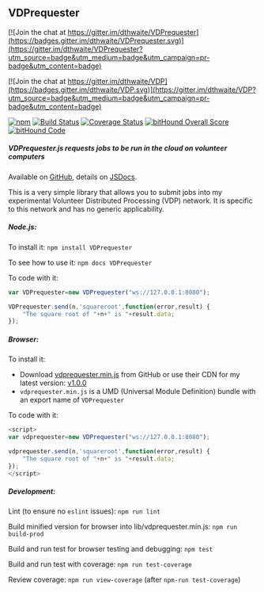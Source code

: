 ## VDPrequester

[![Join the chat at https://gitter.im/dthwaite/VDPrequester](https://badges.gitter.im/dthwaite/VDPrequester.svg)](https://gitter.im/dthwaite/VDPrequester?utm_source=badge&utm_medium=badge&utm_campaign=pr-badge&utm_content=badge)

[![Join the chat at https://gitter.im/dthwaite/VDP](https://badges.gitter.im/dthwaite/VDP.svg)](https://gitter.im/dthwaite/VDP?utm_source=badge&utm_medium=badge&utm_campaign=pr-badge&utm_content=badge)

[![npm](https://img.shields.io/npm/v/npm.svg)](https://www.npmjs.com/package/VDPrequester)
[![Build Status](https://secure.travis-ci.org/dthwaite/TPA.png)](http://travis-ci.org/dthwaite/VDPrequester)
[![Coverage Status](https://coveralls.io/repos/github/dthwaite/VDPrequester/badge.svg?branch=master)](https://coveralls.io/github/dthwaite/VDPrequester?branch=master)
[![bitHound Overall Score](https://www.bithound.io/github/dthwaite/VDPrequester/badges/score.svg)](https://www.bithound.io/github/dthwaite/VDPrequester)
[![bitHound Code](https://www.bithound.io/github/dthwaite/VDPrequester/badges/code.svg)](https://www.bithound.io/github/dthwaite/VDPrequester)

##### VDPrequester.js requests jobs to be run in the cloud on volunteer computers

Available on [GitHub](https://github.com/dthwaite/VDPrequester), details on [JSDocs](http://dthwaite.github.io/docs/VDPrequester/1.0.0).

This is a very simple library that allows you to submit jobs into my experimental Volunteer Distributed Processing (VDP) network.
It is specific to this network and has no generic applicability.

##### Node.js:
To install it:
`npm install VDPrequester`

To see how to use it:
`npm docs VDPrequester`

To code with it:
```javascript
var VDPrequester=new VDPrequester("ws://127.0.0.1:8080");

VDPrequester.send(n,'squareroot',function(error,result) {
    "The square root of "+n+" is "+result.data;
});
```
##### Browser:
To install it:

* Download [vdprequester.min.js](https://github.com/dthwaite/VDPrequester/tree/master/lib/VDPrequester.min.js) from GitHub or use their CDN for my latest version: [v1.0.0](https://cdn.rawgit.com/dthwaite/VDPrequester/v1.0.0/lib/VDPrequester.min.js)
* `vdprequester.min.js` is a UMD (Universal Module Definition) bundle with an export name of `VDPrequester`

To code with it:
```javascript
<script>
var vdprequester=new VDPrequester("ws://127.0.0.1:8080");

vdprequester.send(n,'squareroot',function(error,result) {
    "The square root of "+n+" is "+result.data;
});
</script>
```

##### Development:

Lint (to ensure no `eslint` issues):
`npm run lint`

Build minified version for browser into lib/vdprequester.min.js:
`npm run build-prod`

Build and run test for browser testing and debugging:
`npm test`

Build and run test with coverage:
`npm run test-coverage`

Review coverage:
`npm run view-coverage` (after `npm-run test-coverage`)